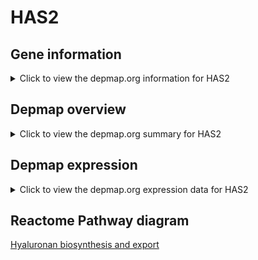 <h1>HAS2</h1>

<h2>Gene information</h2>
<details>
  <summary>Click to view the depmap.org information for HAS2</summary>
  <iframe src="https://depmap.org/portal/gene/HAS2?tab=about" style="border:none;width:100%;height:800px"></iframe>
</details>

<h2>Depmap overview</h2>
<details>
  <summary>Click to view the depmap.org summary for HAS2</summary>
  <iframe src="https://depmap.org/portal/gene/HAS2?tab=overview" style="border:none;width:100%;height:800px"></iframe>
</details>

<h2>Depmap expression</h2>
<details>
  <summary>Click to view the depmap.org expression data for HAS2</summary>
  <iframe src="https://depmap.org/portal/gene/HAS2?tab=characterization" style="border:none;width:100%;height:800px"></iframe>
</details>



<h2>Reactome Pathway diagram</h2>
<a href="https://reactome.org/PathwayBrowser/#/R-HSA-2142850">Hyaluronan biosynthesis and export</a>



